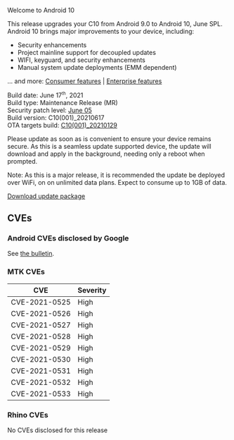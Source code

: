 Welcome to Android 10

This release upgrades your C10 from Android 9.0 to Android 10, June SPL. Android 10 brings major improvements to your device, including:
- Security enhancements
- Project mainline support for decoupled updates
- WIFI, keyguard, and security enhancements
- Manual system update deployments (EMM dependent)

... and more: [Consumer features](https://www.android.com/android-10/) | [Enterprise features](https://developer.android.com/work/versions/android-10)

Build date: June 17<sup><small>th</small></sup>, 2021  
Build type: Maintenance Release (MR)  
Security patch level: [June 05](https://source.android.com/security/bulletin/2021-06-01)  
Build version: C10(001)_20210617  
OTA targets build: [C10(001)_20210129](/security/releases/c10/c10-001_20210129)

Please update as soon as is convenient to ensure your device remains secure. As this is a seamless update supported device, the update will download and apply in the background, needing only a reboot when prompted.

Note: As this is a major release, it is recommended the update be deployed over WiFi, on on unlimited data plans. Expect to consume up to 1GB of data.

<i class="far fa-cloud-download-alt"></i> [Download update package](https://android.googleapis.com/packages/ota-api/package/b2118f1be686e228b9463ad1bcf343e499d2565d.zip)

## CVEs
### Android CVEs disclosed by Google

See [the bulletin](https://source.android.com/security/bulletin/2021-06-01).

### MTK CVEs

| **CVE** | **Severity** |
|---------|--------------|
| CVE-2021-0525 | High |
| CVE-2021-0526	| High |
| CVE-2021-0527	| High |
| CVE-2021-0528	| High |
| CVE-2021-0529	| High |
| CVE-2021-0530	| High |
| CVE-2021-0531	| High |
| CVE-2021-0532	| High |
| CVE-2021-0533	| High |

### Rhino CVEs
No CVEs disclosed for this release
